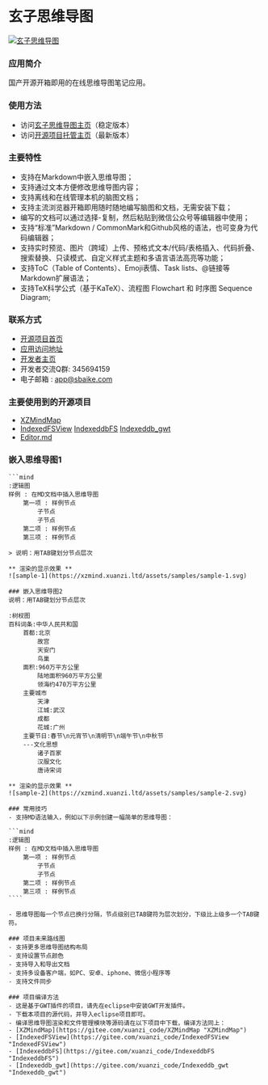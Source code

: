 # 玄子思维导图 

[![玄子思维导图](https://xuanzi.ltd/styles/xzmind.png "玄子思维导图")](http://xzmind.xuanzi.ltd "玄子思维导图")

### 应用简介
国产开源开箱即用的在线思维导图笔记应用。

### 使用方法
- 访问[玄子思维导图主页](https://xzmind.xuanzi.ltd "应用访问地址")（稳定版本）
- 访问[开源项目托管主页](http://xuanzi_code.gitee.io/xzmind "应用访问地址")（最新版本）

### 主要特性
- 支持在Markdown中嵌入思维导图；
- 支持通过文本方便修改思维导图内容；
- 支持离线和在线管理本机的脑图文档；
- 支持主流浏览器开箱即用随时随地编写脑图和文档，无需安装下载；
- 编写的文档可以通过选择-复制，然后粘贴到微信公众号等编辑器中使用；
- 支持“标准”Markdown / CommonMark和Github风格的语法，也可变身为代码编辑器；
- 支持实时预览、图片（跨域）上传、预格式文本/代码/表格插入、代码折叠、搜索替换、只读模式、自定义样式主题和多语言语法高亮等功能；
- 支持ToC（Table of Contents）、Emoji表情、Task lists、@链接等Markdown扩展语法；
- 支持TeX科学公式（基于KaTeX）、流程图 Flowchart 和 时序图 Sequence Diagram;


### 联系方式
- [开源项目首页](https://gitee.com/xuanzi_code/xzmind "开源项目首页")
- [应用访问地址](http://xzmind.xuanzi.ltd "应用访问地址")
- [开发者主页](https://xuanzi.ltd "开发者主页")
- 开发者交流Q群: 345694159
- 电子邮箱 : app@sbaike.com

### 主要使用到的开源项目
- [XZMindMap](https://gitee.com/xuanzi_code/XZMindMap "XZMindMap")
- [IndexedFSView](https://gitee.com/xuanzi_code/IndexedFSView "IndexedFSView")
  [IndexeddbFS](https://gitee.com/xuanzi_code/IndexeddbFS "IndexeddbFS")
  [Indexeddb_gwt](https://gitee.com/xuanzi_code/Indexeddb_gwt "Indexeddb_gwt")
- [Editor.md](https://pandao.github.io/editor.md/ "Editor.md")


### 嵌入思维导图1
``` 
```mind
:逻辑图
样例 : 在MD文档中插入思维导图
	第一项 : 样例节点
		子节点
		子节点
	第二项 : 样例节点
	第三项 : 样例节点
```
```
> 说明：用TAB键划分节点层次

** 渲染的显示效果 **
![sample-1](https://xzmind.xuanzi.ltd/assets/samples/sample-1.svg)

### 嵌入思维导图2
说明：用TAB键划分节点层次
```
```mind
:树杈图
百科词条:中华人民共和国
	首都:北京
		故宫
		天安门
		鸟巢
	面积:960万平方公里
		陆地面积960万平方公里
		领海约470万平方公里
	主要城市
		天津
		江城:武汉
		成都
		花城:广州
	主要节日:春节\n元宵节\n清明节\n端午节\n中秋节
	---文化思想
		诸子百家
		汉服文化
		唐诗宋词
```
```
** 渲染的显示效果 **
![sample-2](https://xzmind.xuanzi.ltd/assets/samples/sample-2.svg)

### 常用技巧
- 支持MD语法输入，例如以下示例创建一幅简单的思维导图：
 ```
    ```mind
    :逻辑图
    样例 : 在MD文档中插入思维导图
    	第一项 : 样例节点
    		子节点
    		子节点
    	第二项 : 样例节点
    	第三项 : 样例节点
    ````
````
- 思维导图每一个节点已换行分隔，节点级别已TAB键符为层次划分，下级比上级多一个TAB键符。

### 项目未来路线图
- 支持更多思维导图结构布局
- 支持设置节点颜色
- 支持导入和导出文档
- 支持多设备客户端，如PC、安卓、iphone、微信小程序等
- 支持文件同步

### 项目编译方法
- 这是基于GWT插件的项目，请先在eclipse中安装GWT开发插件。
- 下载本项目的源代码，并导入eclipse项目即可。
- 编译思维导图渲染和文件管理模块等源码请在以下项目中下载，编译方法同上：
- [XZMindMap](https://gitee.com/xuanzi_code/XZMindMap "XZMindMap")
- [IndexedFSView](https://gitee.com/xuanzi_code/IndexedFSView "IndexedFSView")
- [IndexeddbFS](https://gitee.com/xuanzi_code/IndexeddbFS "IndexeddbFS")
- [Indexeddb_gwt](https://gitee.com/xuanzi_code/Indexeddb_gwt "Indexeddb_gwt")
